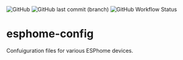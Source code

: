 ![GitHub](https://img.shields.io/github/license/ravngr/esphome-config) ![GitHub last commit (branch)](https://img.shields.io/github/last-commit/ravngr/esphome-config/main) ![GitHub Workflow Status](https://img.shields.io/github/actions/workflow/status/ravngr/esphome-config/ci.yaml?label=CI)

# esphome-config
Confuiguration files for various ESPhome devices.
